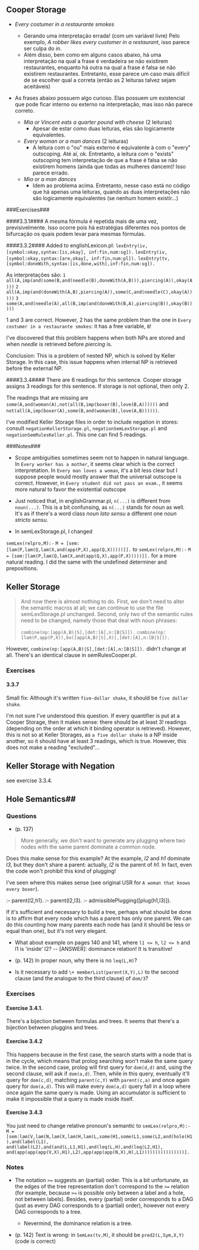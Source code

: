 ## Cooper Storage ##

- *Every costumer in a restaurante smokes*
	- Gerando uma interpretação errada! (com um variável livre) Pelo exemplo, *A robber likes every customer in a restaurant*, isso parece ser culpa do *in*.
	- Além disso, bem como em alguns casos abaixo, há uma interpretação na qual a frase é verdadeira se não existirem restaurantes, enquanto há outra na qual a frase é falsa se não existirem restaurantes. Entretanto, esse parece um caso mais difícil de se escolher qual a correta (então as 2 leituras talvez sejam aceitáveis)

- As frases abaixo possuem algo curioso. Elas possuem um existencial que pode ficar interno ou externo na interpretação, mas isso não parece correto.
	- *Mia or Vincent eats a quarter pound with cheese* (2 leituras)
		- Apesar de estar como duas leituras, elas são logicamente equivalentes.
	- *Every woman or a man dances* (2 leituras)
		- A leitura com o "ou" mais externo é equivalente à com o "every" outscoping. Até aí, ok. Entretanto, a leitura com o "exists" outscoping tem interpretação de que a frase é falsa se não existirem homens (ainda que todas as mulheres dancem)! Isso parece errado.
	- *Mia or a man dances*
		- Idem ao problema acima. Entretanto, nesse caso está no código que há apenas uma leituras, quando as duas interpretações não são logicamente equivalentes (se nenhum homem existir...)
	
###Exercises###

####3.3.1####
A mesma fórmula é repetida mais de uma vez, previsivelmente. Isso ocorre pois há estratégias diferentes nos pontos de bifurcação os quais podem levar para mesmas fórmulas.

####3.3.2####
Added to englishLexicon.pl:
`lexEntry(iv,[symbol:okay,syntax:[is,okay], inf:fin,num:sg]).`
`lexEntry(iv,[symbol:okay,syntax:[are,okay], inf:fin,num:pl]).`
`lexEntry(tv,[symbol:doneWith,syntax:[is,done,with],inf:fin,num:sg]).`

As interpretações são:
`1 all(A,imp(and(some(B,and(needle(B),doneWith(A,B))),piercing(A)),okay(A)))`
`2 all(A,imp(and(doneWith(A,B),piercing(A)),some(C,and(needle(C),okay(A)))))`
`3 some(A,and(needle(A),all(B,imp(and(doneWith(B,A),piercing(B)),okay(B)))))`

1 and 3 are correct. However, 2 has the same problem than the one in `Every costumer in a restaurante smokes`: it has a free variable, `B`!

I've discovered that this problem happens when both NPs are stored and when *needle* is retrieved before *piercing* is.

Conclusion: This is a problem of nested NP, which is solved by Keller Storage. In this case, this issue happens when internal NP is retrieved before the external NP.

####3.3.4####
There are 6 readings for this sentence. Cooper storage assigns 3 readings for this sentence. If storage is not optional, then only 2.

The readings that are missing are `some(A,and(woman(A),not(all(B,imp(boxer(B),love(B,A))))))` and `not(all(A,imp(boxer(A),some(B,and(woman(B),love(A,B))))))`.

I've modified Keller Storage files in order to include negation in stores: consult `negationKellerStorage.pl`, `negationSemLexStorage.pl` and `negationSemRulesKeller.pl`. This one can find 5 readings.


###Notes###

- Scope ambiguities sometimes seem not to happen in natural language. In `Every worker has a mother`, it seems clear which is the correct interpretation. In `Every man loves a woman`, it's a bit less clear but I suppose people would mostly answer that the universal outscope is correct. However, in `Every student did not pass an exam.`, it seems more natural to favor the existential outscope

- Just noticed that, in englishGrammar.pl, `n(...)` is different from `noun(...)`. This is a bit confunsing, as `n(...)` stands for *noun* as well. It's as if there's a word class *noun lato sensu* a different one *noun stricto sensu*.

- In semLexStorage.pl, I changed

`semLex(relpro,M):-`
`M = [sem:[lam(P,lam(Q,lam(X,and(app(P,X),app(Q,X)))))]].`
to
`semLex(relpro,M):-`
`M = [sem:[lam(P,lam(Q,lam(X,and(app(Q,X),app(P,X)))))]].`
for a more natural reading. I did the same with the undefined determiner and prepositions.

## Keller Storage ##

> And now there is almost nothing to do. First, we don't need to alter the semantic macros at all; we can continue to use the file semLexStorage.pl unchanged. Second, only two of the semantic rules need to be changed, namely those that deal with noun phrases:
> 
> `combine(np:[app(A,B)|S],[det:[A],n:[B|S]]).`
> `combine(np:[lam(P,app(P,X)),bo([app(A,B)|S],X)],[det:[A],n:[B|S]]).`

However, `combine(np:[app(A,B)|S],[det:[A],n:[B|S]]).` didn't change at all. There's an identical clause in semRulesCooper.pl.

### Exercises ###

#### 3.3.7 ####
Small fix: Although it's written `five-dollar shake`, it should be `five dollar shake`.

I'm not sure I've understood this question. If every quantifier is put at a Cooper Storage, then it makes sense: there should be at least 3! readings (depending on the order at which it binding operator is retrieved). However, this is not so at Keller Storages, as `a five dollar shake` is a NP inside another, so it should have at least 3 readings, which is true. However, this does not make a reading "excluded"...

## Keller Storage with Negation ##

see exercise 3.3.4.

## Hole Semantics##

### Questions ###

- (p. 137) 
> More generally, we don't want to generate any plugging where two nodes with the same parent dominate a common node.

Does this make sense for this example? At the example, *l2* and *h1* dominate *l3*, but they don't share a parent: actually, *l2* is the parent of *h1*.
In fact, even the code won't prohibit this kind of plugging!

I've seen where this makes sense (see original USR for `A woman that knows every boxer`).


:- parent(l2,h1).
:- parent(l2,l3).
:- admissiblePlugging([plug(h1,l3)]).

If it's sufficient and necessary to build a tree, perhaps what should be done is to affirm that every node which has a parent has only one parent. We can do this counting how many parents each node has (and it should be less or equal than one), but it's not very elegant.

- What about example on pages 140 and 141, where `l1 <= h`, `l2 <= h` and l1 is 'inside' l2? -- [ANSWER]: dominance relation! It is transitive!

- (p. 142) In proper noun, why there is no `leq(L,H)`?

- Is it necessary to add `\+ memberList(parent(X,Y),L)` to the second clause (and the analogue to the third clause) of `dom/3`?

### Exercises ###
#### Exercise 3.4.1. ####
There's a bijection between formulas and trees. It seems that there's a bijection between pluggins and trees.

#### Exercise 3.4.2 ####
This happens because in the first case, the search starts with a node that is in the cycle, which means that prolog searching won't make the same query twice. In the second case, prolog will first query for `dom(d,d)` and, using the second clause, will ask if `dom(a,d)`. Then, while in this query, eventually it'll query for `dom(c,d)`, matching `parent(c,Y)` with `parent(c,a)` and once again query for `dom(a,d)`. This will make every `dom(a,d)` query fall in a loop where once again the same query is made. Using an accumulator is sufficient to make it impossible that a query is made inside itself.

#### Exercise 3.4.3 ####

You just need to change relative pronoun's semantic to
`semLex(relpro,M):-
   M = [sem:lam(V,lam(N,lam(X,lam(H,lam(L,some(H1,some(L1,some(L2,and(hole(H1),and(label(L1),
                and(label(L2),and(and(L,L1,H1),and(leq(L,H),and(leq(L2,H1),
                    and(app(app(app(V,X),H1),L2),app(app(app(N,X),H),L1))))))))))))))))].`

### Notes ###

- The notation `>=` suggests an (partial) order. This is a bit unfortunate, as the edges of the tree representation don't correspond to the `>=` relation (for example, because `>=` is possible only between a label and a hole, not between labels). Besides, every (partial) order corresponds to a DAG (just as every DAG corresponds to a (partial) order), however not every DAG corresponds to a tree.
	- Nevermind, the dominance relation is a tree.

- (p. 142) Text is wrong: in `SemLex(tv,M)`, it should be `pred2(L,Sym,X,Y)` (code is correct)